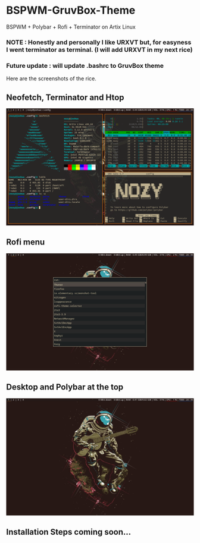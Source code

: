 # BSPWM-GruvBox-Theme
BSPWM + Polybar + Rofi + Terminator on Artix Linux  
### NOTE : Honestly and personally I like URXVT but, for easyness I went terminator as terminal. (I will add URXVT in my next rice)
### Future update : will update .bashrc to GruvBox theme


Here are the screenshots of the rice.

## Neofetch, Terminator and Htop
<p align="center">
  <img width=1000
       src=/Screenshots/Screenshot1.png
       >
</p>

## Rofi menu
<p align="center">
  <img width=1000
       src=/Screenshots/Screenshot2.png
       >
</p>

## Desktop and Polybar at the top
<p align="center">
  <img width=1000
       src=/Screenshots/Screenshot3.png
       >
</p>

## Installation Steps coming soon...
